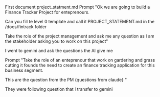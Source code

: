 First document project_statment.md
Prompt "Ok we are going to build a Finance Tracker Project for enteprenours. 

Can you fill te level 0 template and call it PROJECT_STATEMENT.md in the /docs/fintrack folder

Take the role of the project management and ask me any question as I am the stakeholder asking you to work on this project"

I went to gemini and ask the questions the AI give me

Prompt "Take the role of an enteprenour that work on gardering and grass cutting it founds the need to create an finance tracking application for this business segment.

This are the question from the PM
{questions from claude}
"

They were following question that I transfer to gemini